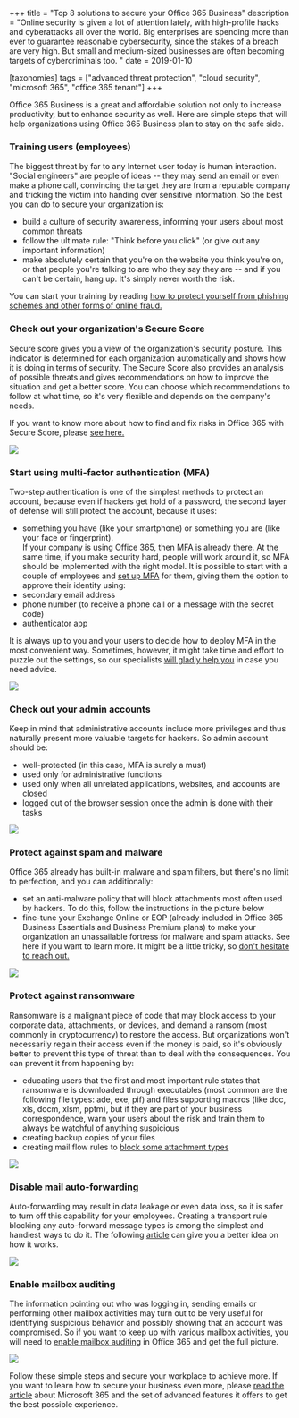 +++
title = "Top 8 solutions to secure your Office 365 Business"
description = "Online security is given a lot of attention lately, with high-profile hacks and cyberattacks all over the world. Big enterprises are spending more than ever to guarantee reasonable cybersecurity, since the stakes of a breach are very high. But small and medium-sized businesses are often becoming targets of cybercriminals too. "
date = 2019-01-10

[taxonomies]
tags = ["advanced threat protection", "cloud security", "microsoft 365", "office 365 tenant"]
+++

Office 365 Business is a great and affordable solution not only to
increase productivity, but to enhance security as well. Here are simple
steps that will help organizations using Office 365 Business plan to
stay on the safe side.

### Training users (employees)

The biggest threat by far to any Internet user today is human
interaction. "Social engineers" are people of ideas -- they may send an
email or even make a phone call, convincing the target they are from a
reputable company and tricking the victim into handing over sensitive
information. So the best you can do to secure your organization is:

-   build a culture of security awareness, informing your users
    about most common threats
-   follow the ultimate rule: "Think before you click" (or give out any
    important information)
-   make absolutely certain that you're on the website you think you're
    on, or that people you're talking to are who they say they are --
    and if you can't be certain, hang up. It's simply never worth the
    risk.

You can start your training by reading [how to protect yourself from
phishing schemes and other forms of online
fraud.](https://support.office.com/en-us/article/protect-yourself-from-phishing-schemes-and-other-forms-of-online-fraud-be0de46a-29cd-4c59-aaaf-136cf177d593)

### Check out your organization's Secure Score

Secure score gives you a view of the organization's security posture. This indicator is
determined for each organization automatically and shows how it is doing in
terms of security. The Secure Score also provides an analysis of possible
threats and gives recommendations on how to improve the situation and
get a better score. You can choose which recommendations to follow at
what time, so it's very flexible and depends on the company's needs.

If you want to know more about how to find and fix risks in Office 365 with
Secure Score, please [see
here.](https://social.technet.microsoft.com/wiki/contents/articles/36430.office-365-secure-score-find-and-fix-risks-in-office-365.aspx)

![](https://o365hq.com/images/191.png)

### Start using multi-factor authentication (MFA)

Two-step authentication is one of the simplest methods to protect an
account, because even if hackers get hold of a password, the second
layer of defense will still protect the account, because it uses:

-   something you have (like your smartphone) or something you are
    (like your face or fingerprint).\
    If your company is using Office 365, then MFA is already
    there. At the same time, if you make security hard, people will work
    around it, so MFA should be implemented with the right
    model. It is possible to start with a couple of employees and [set
    up
    MFA](https://docs.microsoft.com/en-us/office365/admin/security-and-compliance/set-up-multi-factor-authentication?view=o365-worldwide)
    for them, giving them the option to approve their identity using:
-   secondary email address
-   phone number (to receive a phone call or a message with the secret
    code)
-   authenticator app

It is always up to you and your users to decide how to deploy
MFA in the most convenient way. Sometimes, however, it might take
time and effort to puzzle out the settings, so our specialists [will gladly help you](o365hq.com/services/free-office-365-security-assessment-service)
in case you need advice.

![](https://o365hq.com/images/192.png)

### Check out your admin accounts

Keep in mind that administrative accounts include more privileges and
thus naturally present more valuable targets for hackers. So admin
account should be:

-   well-protected (in this case, MFA is surely a must)
-   used only for administrative functions
-   used only when all unrelated applications, websites, and accounts are
    closed
-   logged out of the browser session once the admin is done with their tasks

![](https://o365hq.com/images/193.png)

### Protect against spam and malware

Office 365 already has built-in malware and spam filters, but there's no
limit to perfection, and you can additionally:

-   set an anti-malware policy that will block attachments most often used
    by hackers. To do this, follow the instructions in the picture below
-   fine-tune your Exchange Online or EOP (already included in
    Office 365 Business Essentials and Business Premium plans) to make
    your organization an unassailable fortress for malware and spam
    attacks. See here if you want to learn more. It might be a little
    tricky, so [don't hesitate to reach out.](o365hq.com/services/free-office-365-security-assessment-service)

![](https://o365hq.com/images/194.png)

### Protect against ransomware

Ransomware is a malignant piece of code that may block access to your
corporate data, attachments, or devices, and demand a ransom (most commonly
in cryptocurrency) to restore the access. But organizations won't
necessarily regain their access even if the money is paid, so it's
obviously better to prevent this type of threat than to deal with the
consequences. You can prevent it from happening by:

-   educating users that the first and most important rule states that
    ransomware is downloaded through executables (most common are the following
    file types: ade, exe, pif) and files supporting macros (like
    doc, xls, docm, xlsm, pptm), but if they are part of your
    business correspondence, warn your users about the risk and train
    them to always be watchful of anything suspicious
-   creating backup copies of your files
-   creating mail flow rules to [block some attachment
    types](https://docs.microsoft.com/en-us/exchange/security-and-compliance/mail-flow-rules/inspect-message-attachments)

![](https://o365hq.com/images/195.png)

### Disable mail auto-forwarding

Auto-forwarding may result in data leakage or even data loss, so it is
safer to turn off this capability for your employees. Creating a
transport rule blocking any auto-forward message types is among the
simplest and handiest ways to do it. The following
[article](https://blogs.technet.microsoft.com/exovoice/2017/12/07/disable-automatic-forwarding-in-office-365-and-exchange-server-to-prevent-information-leakage/)
can give you a better idea on how it works.

![](https://o365hq.com/images/196.png)

### Enable mailbox auditing

The information pointing out who was logging in, sending emails or
performing other mailbox activities may turn out to be very useful for
identifying suspicious behavior and possibly showing that an account was
compromised. So if you want to keep up with various mailbox activities,
you will need to [enable mailbox
auditing](https://docs.microsoft.com/en-us/office365/securitycompliance/enable-mailbox-auditing)
in Office 365 and get the full picture.

![](https://o365hq.com/images/197.png)

Follow these simple steps and secure your workplace to achieve more. If
you want to learn how to secure your business even more, please [read
the
article](https://o365hq.com/blog/9-easy-and-smart-ways-to-enhance-your-security-with-microsoft-365-business)
about Microsoft 365 and the set of advanced features it offers to get
the best possible experience.
